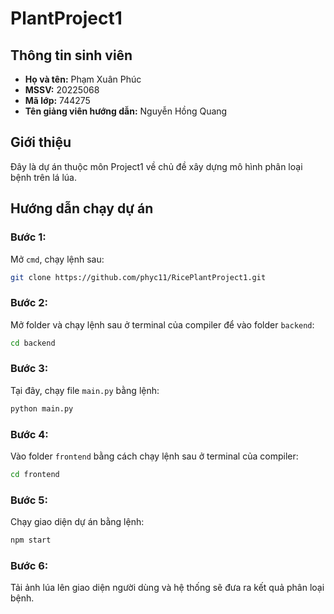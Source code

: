# PlantProject1

## Thông tin sinh viên
- **Họ và tên:** Phạm Xuân Phúc
- **MSSV:** 20225068
- **Mã lớp:** 744275
- **Tên giảng viên hướng dẫn:** Nguyễn Hồng Quang
## Giới thiệu
Đây là dự án thuộc môn Project1 về chủ đề xây dựng mô hình phân loại bệnh trên lá lúa.

## Hướng dẫn chạy dự án

### Bước 1:
Mở `cmd`, chạy lệnh sau:
```bash
git clone https://github.com/phyc11/RicePlantProject1.git
```

### Bước 2:
Mở folder và chạy lệnh sau ở terminal của compiler để vào folder `backend`:
```bash
cd backend
```

### Bước 3:
Tại đây, chạy file `main.py` bằng lệnh:
```bash
python main.py
```

### Bước 4:
Vào folder `frontend` bằng cách chạy lệnh sau ở terminal của compiler:
```bash
cd frontend
```

### Bước 5:
Chạy giao diện dự án bằng lệnh:
```bash
npm start
```

### Bước 6:
Tải ảnh lúa lên giao diện người dùng và hệ thống sẽ đưa ra kết quả phân loại bệnh.
